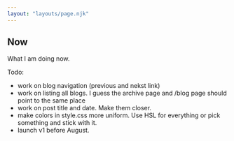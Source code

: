 ```yaml
---
layout: "layouts/page.njk"
---
```


## Now

What I am doing now.

Todo:
 - work on blog navigation (previous and nekst link)
 - work on listing all blogs. I guess the archive page and /blog page should point to the same place
 - work on post title and date. Make them closer.
 - make colors in style.css more uniform. Use HSL for everything or pick something and stick with it.
 - launch v1 before August.